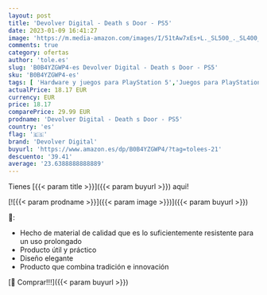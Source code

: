 ```yaml
---
layout: post
title: 'Devolver Digital - Death s Door - PS5'
date: 2023-01-09 16:41:27
image: 'https://m.media-amazon.com/images/I/51tAw7xEs+L._SL500_._SL400_.jpg'
comments: true
category: ofertas
author: 'tole.es'
slug: 'B0B4YZGWP4-es Devolver Digital - Death s Door - PS5'
sku: 'B0B4YZGWP4-es'
tags: [ 'Hardware y juegos para PlayStation 5','Juegos para PlayStation 5','Videojuegos','devolver digital','ps5','🇪🇸', ]
actualPrice: 18.17 EUR
currency: EUR
price: 18.17
comparePrice: 29.99 EUR
prodname: 'Devolver Digital - Death s Door - PS5'
country: 'es'
flag: '🇪🇸'
brand: 'Devolver Digital'
buyurl: 'https://www.amazon.es/dp/B0B4YZGWP4/?tag=tolees-21'
descuento: '39.41'
average: '23.6388888888889'
---
```


Tienes [{{< param title >}}]({{< param buyurl >}}) aqui!

[![{{< param prodname >}}]({{< param image >}})]({{< param buyurl >}})

🔎:

- Hecho de material de calidad que es lo suficientemente resistente para un uso prolongado
- Producto útil y práctico
- Diseño elegante
- Producto que combina tradición e innovación

[🛒 Comprar!!!]({{< param buyurl >}})

